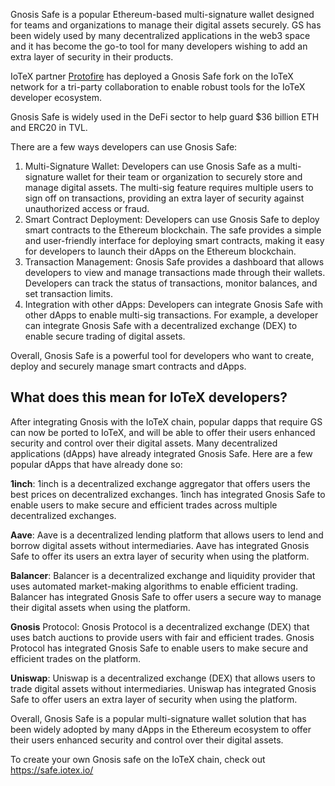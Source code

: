 Gnosis Safe is a popular Ethereum-based multi-signature wallet designed for teams and organizations to manage their digital assets securely. GS has been widely used by many decentralized applications in the web3 space and it has become the go-to tool for many developers wishing to add an extra layer of security in their products. 

IoTeX partner [Protofire](https://protofire.io/) has deployed a Gnosis Safe fork on the IoTeX network for a tri-party collaboration to enable robust tools for the IoTeX developer ecosystem.

Gnosis Safe is widely used in the DeFi sector to help guard $36 billion ETH and ERC20 in TVL. 

There are a few ways developers can use Gnosis Safe:
1. Multi-Signature Wallet: Developers can use Gnosis Safe as a multi-signature wallet for their team or organization to securely store and manage digital assets. The multi-sig feature requires multiple users to sign off on transactions, providing an extra layer of security against unauthorized access or fraud.
2. Smart Contract Deployment: Developers can use Gnosis Safe to deploy smart contracts to the Ethereum blockchain. The safe provides a simple and user-friendly interface for deploying smart contracts, making it easy for developers to launch their dApps on the Ethereum blockchain.
3. Transaction Management: Gnosis Safe provides a dashboard that allows developers to view and manage transactions made through their wallets. Developers can track the status of transactions, monitor balances, and set transaction limits.
4. Integration with other dApps: Developers can integrate Gnosis Safe with other dApps to enable multi-sig transactions. For example, a developer can integrate Gnosis Safe with a decentralized exchange (DEX) to enable secure trading of digital assets.

Overall, Gnosis Safe is a powerful tool for developers who want to create, deploy and securely manage smart contracts and dApps.

## What does this mean for IoTeX developers? 

After integrating Gnosis with the IoTeX chain, popular dapps that require GS can now be ported to IoTeX, and will be able to offer their users enhanced security and control over their digital assets. Many decentralized applications (dApps) have already integrated Gnosis Safe. Here are a few popular dApps that have already done so:

**1inch**: 1inch is a decentralized exchange aggregator that offers users the best prices on decentralized exchanges. 1inch has integrated Gnosis Safe to enable users to make secure and efficient trades across multiple decentralized exchanges.

**Aave**: Aave is a decentralized lending platform that allows users to lend and borrow digital assets without intermediaries. Aave has integrated Gnosis Safe to offer its users an extra layer of security when using the platform.

**Balancer**: Balancer is a decentralized exchange and liquidity provider that uses automated market-making algorithms to enable efficient trading. Balancer has integrated Gnosis Safe to offer users a secure way to manage their digital assets when using the platform.

**Gnosis** Protocol: Gnosis Protocol is a decentralized exchange (DEX) that uses batch auctions to provide users with fair and efficient trades. Gnosis Protocol has integrated Gnosis Safe to enable users to make secure and efficient trades on the platform.

**Uniswap**: Uniswap is a decentralized exchange (DEX) that allows users to trade digital assets without intermediaries. Uniswap has integrated Gnosis Safe to offer users an extra layer of security when using the platform.

Overall, Gnosis Safe is a popular multi-signature wallet solution that has been widely adopted by many dApps in the Ethereum ecosystem to offer their users enhanced security and control over their digital assets.

To create your own Gnosis safe on the IoTeX chain, check out https://safe.iotex.io/

